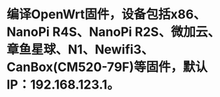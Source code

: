 # 编译OpenWrt固件，设备包括x86、NanoPi R4S、NanoPi R2S、微加云、章鱼星球、N1、Newifi3、CanBox(CM520-79F)等固件，默认IP：192.168.123.1。
